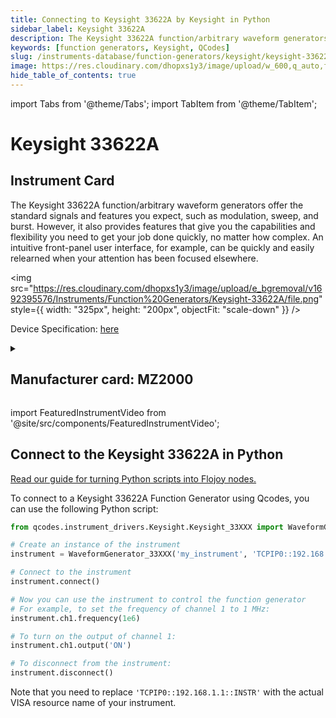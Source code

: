 ```yaml
---
title: Connecting to Keysight 33622A by Keysight in Python
sidebar_label: Keysight 33622A
description: The Keysight 33622A function/arbitrary waveform generators offer the standard signals and features you expect, such as modulation, sweep, and burst. However, it also provides features that give you the capabilities and flexibility you need to get your job done quickly, no matter how complex. An intuitive front-panel user interface, for example, can be quickly and easily relearned when your attention has been focused elsewhere.
keywords: [function generators, Keysight, QCodes]
slug: /instruments-database/function-generators/keysight/keysight-33622a
image: https://res.cloudinary.com/dhopxs1y3/image/upload/w_600,q_auto,f_auto/e_bgremoval/v1692395576/Instruments/Function%20Generators/Keysight-33622A/file.jpg
hide_table_of_contents: true
---
```


import Tabs from '@theme/Tabs';
import TabItem from '@theme/TabItem';

# Keysight 33622A

## Instrument Card

<div className="flex">

<div>

The Keysight 33622A function/arbitrary waveform generators offer the standard signals and features you expect, such as modulation, sweep, and burst. However, it also provides features that give you the capabilities and flexibility you need to get your job done quickly, no matter how complex. An intuitive front-panel user interface, for example, can be quickly and easily relearned when your attention has been focused elsewhere.

</div>

<img src="https://res.cloudinary.com/dhopxs1y3/image/upload/e_bgremoval/v1692395576/Instruments/Function%20Generators/Keysight-33622A/file.png" style={{ width: "325px", height: "200px", objectFit: "scale-down" }} />

</div>

<div className="flex text-center">

<p>Device Specification: <a target="\_blank" href="https://www.keysight.com/us/en/assets/7018-05928/data-sheets/5992-2572.pdf">here</a></p>

</div>

<details style={{ marginTop: "15px"}}>
<summary><h2>Manufacturer card: MZ2000</h2></summary>

<img src="https://res.cloudinary.com/dhopxs1y3/image/upload/v1692125973/Instruments/Vendor%20Logos/Keysight.png" style={{ width: "100%", height: "170px",objectFit: "scale-down" }} />

Keysight Technologies, or Keysight, is an American company that manufactures electronics test and measurement equipment and software.

<ul>
  <li>Headquarters: USA</li>
  <li>Yearly Revenue (millions, USD): 5420.0</li>
  <li>Vendor Website: <a href="https://www.keysight.com/us/en/home.html">here</a></li>
</ul>
</details>

import FeaturedInstrumentVideo from '@site/src/components/FeaturedInstrumentVideo';

<FeaturedInstrumentVideo category='WIDGET2000' manufacturer='MZ2000'></FeaturedInstrumentVideo>


## Connect to the Keysight 33622A in Python

[Read our guide for turning Python scripts into Flojoy nodes.](https://docs.flojoy.ai/custom-nodes/creating-custom-node/)
<Tabs>

<TabItem value="Flojoy" label="Flojoy" className="flojoy-instrument-tabs">

<NodeCardCollection category='WIDGET2000' manufacturer='MZ2000'></NodeCardCollection>

</TabItem>
<TabItem value="QCodes" label="QCodes">

To connect to a Keysight 33622A Function Generator using Qcodes, you can use the following Python script:

```python
from qcodes.instrument_drivers.Keysight.Keysight_33XXX import WaveformGenerator_33XXX

# Create an instance of the instrument
instrument = WaveformGenerator_33XXX('my_instrument', 'TCPIP0::192.168.1.1::INSTR')

# Connect to the instrument
instrument.connect()

# Now you can use the instrument to control the function generator
# For example, to set the frequency of channel 1 to 1 MHz:
instrument.ch1.frequency(1e6)

# To turn on the output of channel 1:
instrument.ch1.output('ON')

# To disconnect from the instrument:
instrument.disconnect()
```

Note that you need to replace `'TCPIP0::192.168.1.1::INSTR'` with the actual VISA resource name of your instrument.

</TabItem>
</Tabs>